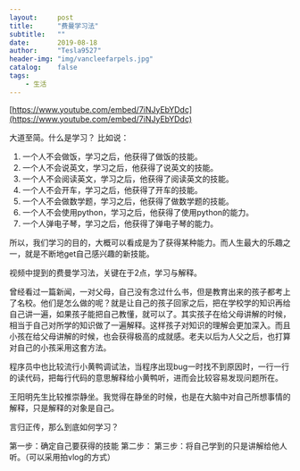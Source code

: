 ```yaml
---
layout:     post
title:      "费曼学习法"
subtitle:   ""
date:       2019-08-18
author:     "Tesla9527"
header-img: "img/vancleefarpels.jpg"
catalog:    false
tags:
    - 生活
---
```



[https://www.youtube.com/embed/7iNJyEbYDdc](https://www.youtube.com/embed/7iNJyEbYDdc)


大道至简。什么是学习？
比如说：
1. 一个人不会做饭，学习之后，他获得了做饭的技能。
2. 一个人不会说英文，学习之后，他获得了说英文的技能。
3. 一个人不会阅读英文，学习之后，他获得了阅读英文的技能。
4. 一个人不会开车，学习之后，他获得了开车的技能。
5. 一个人不会做数学题，学习之后，他获得了做数学题的技能。
6. 一个人不会使用python，学习之后，他获得了使用python的能力。
7. 一个人弹电子琴，学习之后，他获得了弹电子琴的能力。

所以，我们学习的目的，大概可以看成是为了获得某种能力。而人生最大的乐趣之一，就是不断地get自己感兴趣的新技能。

视频中提到的费曼学习法，关键在于2点，学习与解释。

曾经看过一篇新闻，一对父母，自己没有念过什么书，但是教育出来的孩子都考上了名校。他们是怎么做的呢？就是让自己的孩子回家之后，把在学校学的知识再给自己讲一遍，如果孩子能把自己教懂，就可以了。其实孩子在给父母讲解的时候，相当于自己对所学的知识做了一遍解释。这样孩子对知识的理解会更加深入。而且小孩在给父母讲解的时候，也会获得极高的成就感。老夫以后为人父之后，也打算对自己的小孩采用这套方法。

程序员中也比较流行小黄鸭调试法，当程序出现bug一时找不到原因时，一行一行的读代码，把每行代码的意思解释给小黄鸭听，进而会比较容易发现问题所在。

王阳明先生比较推崇静坐。我觉得在静坐的时候，也是在大脑中对自己所想事情的解释，只是解释的对象是自己。

言归正传，那么到底如何学习？

第一步：确定自己要获得的技能
第二步：
第三步：将自己学到的只是讲解给他人听。（可以采用拍vlog的方式）